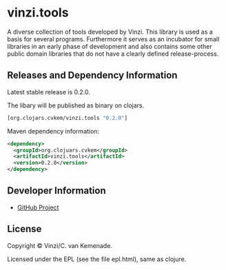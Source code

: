 # vinzi.tools

A diverse collection of tools developed by Vinzi. 
This library is used as a basis for several programs. Furthermore it 
serves as an incubator for small libraries in an early phase of development
and also contains some other public domain libraries that do not have
a clearly defined release-process.

## Releases and Dependency Information

Latest stable release is 0.2.0.

The libary will be published as binary on clojars.

```clojure
[org.clojars.cvkem/vinzi.tools "0.2.0"]
```

Maven dependency information:

```XML
<dependency>
  <groupId>org.clojuars.cvkem</groupId>
  <artifactId>vinzi.tools</artifactId>
  <version>0.2.0</version>
</dependency>
```


## Developer Information

- [GitHub Project](https://github.com/cvkem/vinzi.tools)


## License

Copyright © Vinzi/C. van Kemenade.

Licensed under the EPL (see the file epl.html), same as clojure.
